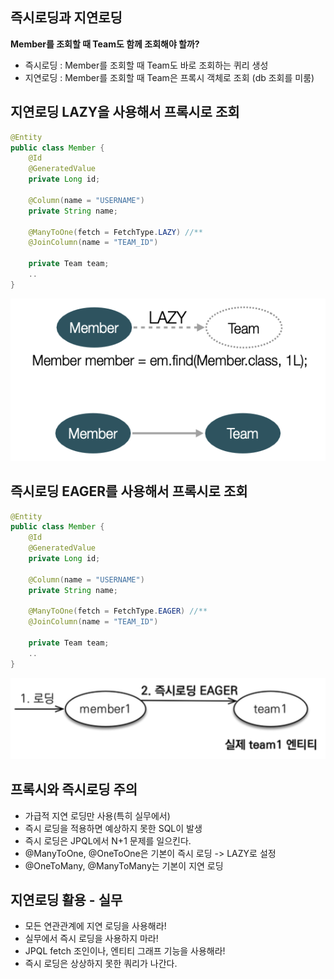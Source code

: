 ## 즉시로딩과 지연로딩
**Member를 조회할 때 Team도 함께 조회해야 할까?**
- 즉시로딩 : Member를 조회할 때 Team도 바로 조회하는 퀴리 생성 
- 지연로딩 : Member를 조회할 때 Team은 프록시 객체로 조회 (db 조회를 미룸)

## 지연로딩 LAZY을 사용해서 프록시로 조회
```java
@Entity
public class Member {
	@Id
	@GeneratedValue
	private Long id;

	@Column(name = "USERNAME")
	private String name;

	@ManyToOne(fetch = FetchType.LAZY) //**
	@JoinColumn(name = "TEAM_ID")
	
	private Team team;
	..
}
```

<img src="/img/Jpa-basic/jpa8-2_1.png" alt="jpa" width="560" height="260" />


## 즉시로딩 EAGER를 사용해서 프록시로 조회
```java
@Entity
public class Member {
	@Id
	@GeneratedValue
	private Long id;

	@Column(name = "USERNAME")
	private String name;

	@ManyToOne(fetch = FetchType.EAGER) //**
	@JoinColumn(name = "TEAM_ID")
	
	private Team team;
	..
}
```

<img src="/img/Jpa-basic/jpa8-2_2.png" alt="jpa" width="530" height="130" />

## 프록시와 즉시로딩 주의
- 가급적 지연 로딩만 사용(특히 실무에서)
- 즉시 로딩을 적용하면 예상하지 못한 SQL이 발생
- 즉시 로딩은 JPQL에서 N+1 문제를 일으킨다.
- @ManyToOne, @OneToOne은 기본이 즉시 로딩 -> LAZY로 설정
- @OneToMany, @ManyToMany는 기본이 지연 로딩

## 지연로딩 활용 - 실무
- 모든 연관관계에 지연 로딩을 사용해라!
- 실무에서 즉시 로딩을 사용하지 마라!
- JPQL fetch 조인이나, 엔티티 그래프 기능을 사용해라! 
- 즉시 로딩은 상상하지 못한 쿼리가 나간다.